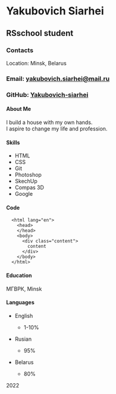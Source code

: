 # Yakubovich Siarhei

## RSschool student

### Contacts

Location: Minsk, Belarus

### Email: yakubovich.siarhei@mail.ru

### GitHub: [Yakubovich-siarhei](https://github.com/Yakubovich-siarhei/ "https://github.com/Yakubovich-siarhei/")

#### About Me

I build a house with my own hands.  
I aspire to change my life and profession.

#### Skills

* HTML
* CSS
* Git
* Photoshop
* SkechUp
* Compas 3D
* Google

#### Code

```text
  <html lang="en">                                              
    <head>                                                        
    </head>                                                       
    <body>                                                       
      <div class="content">
        content
      </div>
    </body>  
  </html>
```

#### Education

 МГВРК, Minsk

#### Languages

* English
  * 1-10%

* Rusian
  * 95%

* Belarus
  * 80%

2022
